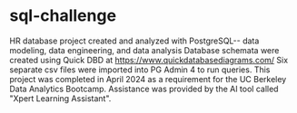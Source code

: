 # sql-challenge
HR database project created and analyzed with PostgreSQL-- data modeling, data engineering, and data analysis
Database schemata were created using Quick DBD at https://www.quickdatabasediagrams.com/
Six separate csv files were imported into PG Admin 4 to run queries.
This project was completed in April 2024 as a requirement for the UC Berkeley Data Analytics Bootcamp.
Assistance was provided by the AI tool called "Xpert Learning Assistant".
